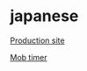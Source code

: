 # japanese

[Production site](https://learnjapanese.netlify.app/)

[Mob timer](https://mobti.me/ha?)
